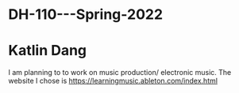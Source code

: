 # DH-110---Spring-2022
# Katlin Dang
I am planning to to work on music production/ electronic music. The website I chose is https://learningmusic.ableton.com/index.html
